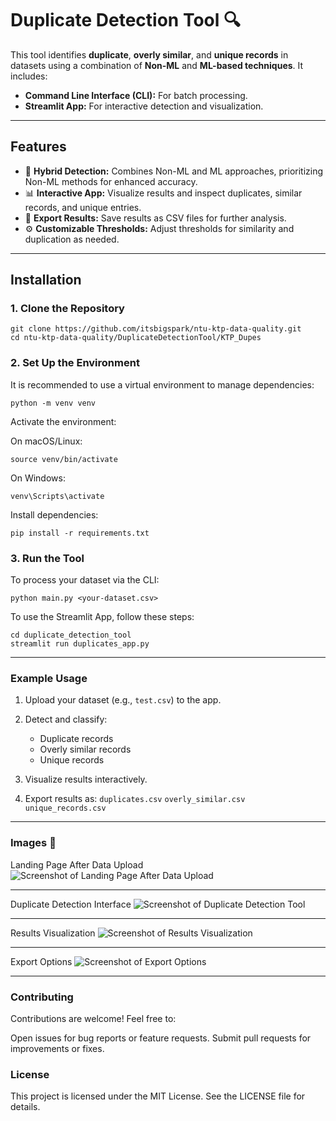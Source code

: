 # Duplicate Detection Tool 🔍

This tool identifies **duplicate**, **overly similar**, and **unique records** in datasets using a combination of **Non-ML** and **ML-based techniques**. It includes:
- **Command Line Interface (CLI):** For batch processing.
- **Streamlit App:** For interactive detection and visualization.

---

## Features

- 🔗 **Hybrid Detection:** Combines Non-ML and ML approaches, prioritizing Non-ML methods for enhanced accuracy.
- 📊 **Interactive App:** Visualize results and inspect duplicates, similar records, and unique entries.
- 📂 **Export Results:** Save results as CSV files for further analysis.
- ⚙️ **Customizable Thresholds:** Adjust thresholds for similarity and duplication as needed.

---

## Installation

### 1. Clone the Repository

```
git clone https://github.com/itsbigspark/ntu-ktp-data-quality.git
cd ntu-ktp-data-quality/DuplicateDetectionTool/KTP_Dupes
```

### 2. Set Up the Environment
It is recommended to use a virtual environment to manage dependencies:
```
python -m venv venv
```

Activate the environment:

On macOS/Linux:
```
source venv/bin/activate
```

On Windows:
```
venv\Scripts\activate
```

Install dependencies:
```
pip install -r requirements.txt
```


### 3. Run the Tool

To process your dataset via the CLI:
```
python main.py <your-dataset.csv>
```

To use the Streamlit App, follow these steps:
```
cd duplicate_detection_tool
streamlit run duplicates_app.py
```
---

### Example Usage
1. Upload your dataset (e.g., ```test.csv```) to the app.

2. Detect and classify:
   - Duplicate records
   - Overly similar records
   - Unique records

3. Visualize results interactively.
   
4. Export results as:
```duplicates.csv```
```overly_similar.csv```
```unique_records.csv```

---


### Images 📸
Landing Page After Data Upload
![Screenshot of Landing Page After Data Upload](Screenshots/Screenshot%202025-01-10%20at%2014.10.30.png)

---


Duplicate Detection Interface
![Screenshot of Duplicate Detection Tool](Screenshots/Screenshot%202025-01-10%20at%2014.10.53.png)

---



Results Visualization
![Screenshot of Results Visualization](Screenshots/Screenshot%202025-01-10%20at%2014.12.41.png)

---


Export Options
![Screenshot of Export Options](Screenshots/Screenshot%202025-01-10%20at%2014.12.49.png)

---


### Contributing
Contributions are welcome! Feel free to:

Open issues for bug reports or feature requests.
Submit pull requests for improvements or fixes.

### License
This project is licensed under the MIT License. See the LICENSE file for details.


